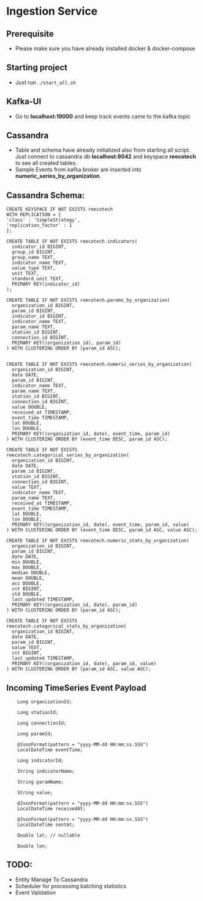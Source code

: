 # Ingestion Service

## Prerequisite
- Please make sure you have already installed docker & docker-compose

## Starting project
- Just run ``` ./start_all.sh ```

## Kafka-UI
- Go to **localhost:19000** and keep track events came to the kafka topic

## Cassandra
- Table and schema have already initialized also from starting all script.
Just connect to cassandra db **localhost:9042** and keyspace **reecotech** to see all created tables.
- Sample Events from kafka broker are inserted into **numeric_series_by_organization**.


## Cassandra Schema: 

```
CREATE KEYSPACE IF NOT EXISTS reecotech
WITH REPLICATION = {
'class' : 'SimpleStrategy',
'replication_factor' : 1
};

CREATE TABLE IF NOT EXISTS reecotech.indicators(
  indicator_id BIGINT,
  group_id BIGINT,
  group_name TEXT,
  indicator_name TEXT,
  value_type TEXT,
  unit TEXT,
  standard_unit TEXT,
  PRIMARY KEY(indicator_id)
);

CREATE TABLE IF NOT EXISTS reecotech.params_by_organization(
  organization_id BIGINT,
  param_id BIGINT,
  indicator_id BIGINT,
  indicator_name TEXT,
  param_name TEXT,
  station_id BIGINT,
  connection_id BIGINT,
  PRIMARY KEY((organization_id), param_id)
) WITH CLUSTERING ORDER BY (param_id ASC);


CREATE TABLE IF NOT EXISTS reecotech.numeric_series_by_organization(
  organization_id BIGINT,
  date DATE,
  param_id BIGINT,
  indicator_name TEXT,
  param_name TEXT,
  station_id BIGINT,
  connection_id BIGINT,
  value DOUBLE,
  received_at TIMESTAMP,
  event_time TIMESTAMP,
  lat DOUBLE,
  lon DOUBLE,
  PRIMARY KEY((organization_id, date), event_time, param_id)
) WITH CLUSTERING ORDER BY (event_time DESC, param_id ASC);

CREATE TABLE IF NOT EXISTS reecotech.categorical_series_by_organization(
  organization_id BIGINT,
  date DATE,
  param_id BIGINT,
  station_id BIGINT,
  connection_id BIGINT,
  value TEXT,
  indicator_name TEXT,
  param_name TEXT,
  received_at TIMESTAMP,
  event_time TIMESTAMP,
  lat DOUBLE,
  lon DOUBLE,
  PRIMARY KEY((organization_id, date), event_time, param_id, value)
) WITH CLUSTERING ORDER BY (event_time DESC, param_id ASC, value ASC);

CREATE TABLE IF NOT EXISTS reecotech.numeric_stats_by_organization(
  organization_id BIGINT,
  param_id BIGINT,
  date DATE,
  min DOUBLE,
  max DOUBLE,
  median DOUBLE,
  mean DOUBLE,
  acc DOUBLE,
  cnt BIGINT,
  std DOUBLE,
  last_updated TIMESTAMP,
  PRIMARY KEY((organization_id, date), param_id)
) WITH CLUSTERING ORDER BY (param_id ASC);

CREATE TABLE IF NOT EXISTS reecotech.categorical_stats_by_organization(
  organization_id BIGINT,
  date DATE,
  param_id BIGINT,
  value TEXT,
  cnt BIGINT,
  last_updated TIMESTAMP,
  PRIMARY KEY((organization_id, date), param_id, value)
) WITH CLUSTERING ORDER BY (param_id ASC, value ASC);
```

## Incoming TimeSeries Event Payload
```
    Long organizationId;

    Long stationId;

    Long connectionId;

    Long paramId;

    @JsonFormat(pattern = "yyyy-MM-dd HH:mm:ss.SSS")
    LocalDateTime eventTime;

    Long indicatorId;

    String indicatorName;

    String paramName;

    String value;

    @JsonFormat(pattern = "yyyy-MM-dd HH:mm:ss.SSS")
    LocalDateTime receivedAt;

    @JsonFormat(pattern = "yyyy-MM-dd HH:mm:ss.SSS")
    LocalDateTime sentAt;

    Double lat; // nullable

    Double lon;
```

## TODO: 
- Entity Manage To Cassandra
- Scheduler for processing batching statistics
- Event Validation








 


